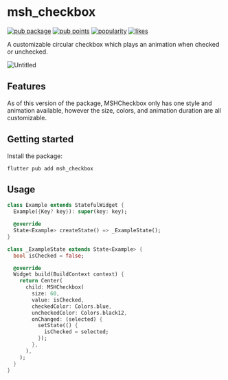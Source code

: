 # msh_checkbox

[![pub package](https://img.shields.io/pub/v/msh_checkbox.svg)](https://pub.dev/packages/msh_checkbox) [![pub points](https://badges.bar/msh_checkbox/pub%20points)](https://pub.dev/packages/msh_checkbox/score) [![popularity](https://badges.bar/msh_checkbox/popularity)](https://pub.dev/packages/msh_checkbox/score) [![likes](https://badges.bar/msh_checkbox/likes)](https://pub.dev/packages/msh_checkbox/score)

A customizable circular checkbox which plays an animation when checked or unchecked.

![Untitled](https://user-images.githubusercontent.com/6050603/173438640-5990e369-2b13-48e4-aae9-4de6876cb484.gif)


## Features

As of this version of the package, MSHCheckbox only has one style and animation available,
however the size, colors, and animation duration are all customizable.

## Getting started

Install the package:

```
flutter pub add msh_checkbox
```

## Usage

```dart
class Example extends StatefulWidget {
  Example({Key? key}): super(key: key);

  @override
  State<Example> createState() => _ExampleState();
}

class _ExampleState extends State<Example> {
  bool isChecked = false;

  @override
  Widget build(BuildContext context) {
    return Center(
      child: MSHCheckbox(
        size: 60,
        value: isChecked,
        checkedColor: Colors.blue,
        uncheckedColor: Colors.black12,
        onChanged: (selected) {
          setState(() {
            isChecked = selected;
          });
        },
      ),
    );
  }
}
```

